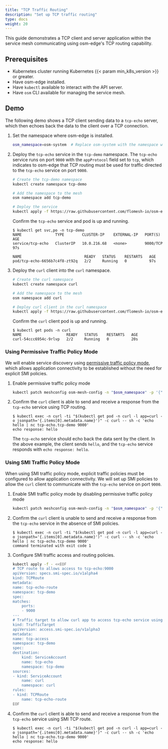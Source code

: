 ```yaml
---
title: "TCP Traffic Routing"
description: "Set up TCP traffic routing"
type: docs
weight: 20
---
```


This guide demonstrates a TCP client and server application within the service mesh communicating using osm-edge's TCP routing capability.


## Prerequisites

- Kubernetes cluster running Kubernetes {{< param min_k8s_version >}} or greater.
- Have osm-edge installed.
- Have `kubectl` available to interact with the API server.
- Have `osm` CLI available for managing the service mesh.


## Demo

The following demo shows a TCP client sending data to a `tcp-echo` server, which then echoes back the data to the client over a TCP connection.

1. Set the namespace where osm-edge is installed.
    ```bash
    osm_namespace=osm-system  # Replace osm-system with the namespace where osm-edge is installed if different
    ```

1. Deploy the `tcp-echo` service in the `tcp-demo` namespace. The `tcp-echo` service runs on port `9000` with the `appProtocol` field set to `tcp`, which indicates to osm-edge that TCP routing must be used for traffic directed to the `tcp-echo` service on port `9000`.
    ```bash
    # Create the tcp-demo namespace
    kubectl create namespace tcp-demo

    # Add the namespace to the mesh
    osm namespace add tcp-demo

    # Deploy the service
    kubectl apply -f https://raw.githubusercontent.com/flomesh-io/osm-edge-docs/{{< param osm_branch >}}/manifests/apps/tcp-echo.yaml -n tcp-demo
    ```

    Confirm the `tcp-echo` service and pod is up and running.

    ```console
    $ kubectl get svc,po -n tcp-demo
    NAME               TYPE        CLUSTER-IP    EXTERNAL-IP   PORT(S)    AGE
    service/tcp-echo   ClusterIP   10.0.216.68   <none>        9000/TCP   97s

    NAME                            READY   STATUS    RESTARTS   AGE
    pod/tcp-echo-6656b7c4f8-zt92q   2/2     Running   0          97s
    ```

1. Deploy the `curl` client into the `curl` namespace.

    ```bash
    # Create the curl namespace
    kubectl create namespace curl

    # Add the namespace to the mesh
    osm namespace add curl

    # Deploy curl client in the curl namespace
    kubectl apply -f https://raw.githubusercontent.com/flomesh-io/osm-edge-docs/{{< param osm_branch >}}/manifests/samples/curl/curl.yaml -n curl
    ```

    Confirm the `curl` client pod is up and running.

    ```console
    $ kubectl get pods -n curl
    NAME                    READY   STATUS    RESTARTS   AGE
    curl-54ccc6954c-9rlvp   2/2     Running   0          20s
    ```

### Using Permissive Traffic Policy Mode

We will enable service discovery using [permissive traffic policy mode](/docs/guides/traffic_management/permissive_mode), which allows application connectivity to be established without the need for explicit SMI policies.

1. Enable permissive traffic policy mode
    ```bash
    kubectl patch meshconfig osm-mesh-config -n "$osm_namespace" -p '{"spec":{"traffic":{"enablePermissiveTrafficPolicyMode":true}}}' --type=merge
    ```

1. Confirm the `curl` client is able to send and receive a response from the `tcp-echo` service using TCP routing.
    ```console
    $ kubectl exec -n curl -ti "$(kubectl get pod -n curl -l app=curl -o jsonpath='{.items[0].metadata.name}')" -c curl -- sh -c 'echo hello | nc tcp-echo.tcp-demo 9000'
    echo response: hello
    ```

    The `tcp-echo` service should echo back the data sent by the client. In the above example, the client sends `hello`, and the `tcp-echo` service responds with `echo response: hello`.

### Using SMI Traffic Policy Mode

When using SMI traffic policy mode, explicit traffic policies must be configured to allow application connectivity. We will set up SMI policies to allow the `curl` client to communicate with the `tcp-echo` service on port `9000`.

1. Enable SMI traffic policy mode by disabling permissive traffic policy mode
    ```bash
    kubectl patch meshconfig osm-mesh-config -n "$osm_namespace" -p '{"spec":{"traffic":{"enablePermissiveTrafficPolicyMode":false}}}' --type=merge
    ```

1. Confirm the `curl` client is unable to send and receive a response from the `tcp-echo` service in the absence of SMI policies.
    ```console
    $ kubectl exec -n curl -ti "$(kubectl get pod -n curl -l app=curl -o jsonpath='{.items[0].metadata.name}')" -c curl -- sh -c 'echo hello | nc tcp-echo.tcp-demo 9000'
    command terminated with exit code 1
    ```

1. Configure SMI traffic access and routing policies.
    ```bash
    kubectl apply -f - <<EOF
    # TCP route to allows access to tcp-echo:9000
    apiVersion: specs.smi-spec.io/v1alpha4
    kind: TCPRoute
    metadata:
    name: tcp-echo-route
    namespace: tcp-demo
    spec:
    matches:
        ports:
        - 9000
    ---
    # Traffic target to allow curl app to access tcp-echo service using a TCPRoute
    kind: TrafficTarget
    apiVersion: access.smi-spec.io/v1alpha3
    metadata:
    name: tcp-access
    namespace: tcp-demo
    spec:
    destination:
        kind: ServiceAccount
        name: tcp-echo
        namespace: tcp-demo
    sources:
    - kind: ServiceAccount
        name: curl
        namespace: curl
    rules:
    - kind: TCPRoute
        name: tcp-echo-route
    EOF
    ```

1. Confirm the `curl` client is able to send and receive a response from the `tcp-echo` service using SMI TCP route.
    ```console
    $ kubectl exec -n curl -ti "$(kubectl get pod -n curl -l app=curl -o jsonpath='{.items[0].metadata.name}')" -c curl -- sh -c 'echo hello | nc tcp-echo.tcp-demo 9000'
    echo response: hello